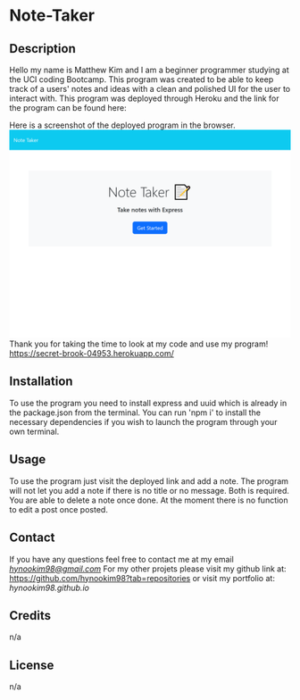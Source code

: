 # Note-Taker

## Description 
Hello my name is Matthew Kim and I am a beginner programmer studying at the UCI coding Bootcamp. This program was created to be able to keep track of a users' notes and ideas with a clean and polished UI for the user to interact with. This program was deployed through Heroku and the link for the program can be found here: 

Here is a screenshot of the deployed program in the browser. 
![screenshot of page](/media/screenshot.png "Screenshot of functioning program")
Thank you for taking the time to look at my code and use my program!
https://secret-brook-04953.herokuapp.com/ 
## Installation 
To use the program you need to install express and uuid which is already in the package.json from the terminal. You can run 'npm i' to install the necessary dependencies if you wish to launch the program through your own terminal. 

## Usage 
To use the program just visit the deployed link and add a note. The program will not let you add a note if there is no title or no message. Both is required. You are able to delete a note once done. At the moment there is no function to edit a post once posted. 

## Contact 
If you have any questions feel free to contact me at my email 
*hynookim98@gmail.com*
For my other projets please visit my github link at: 
https://github.com/hynookim98?tab=repositories 
or visit my portfolio at: 
*hynookim98.github.io* 

## Credits 
n/a

## License 
n/a